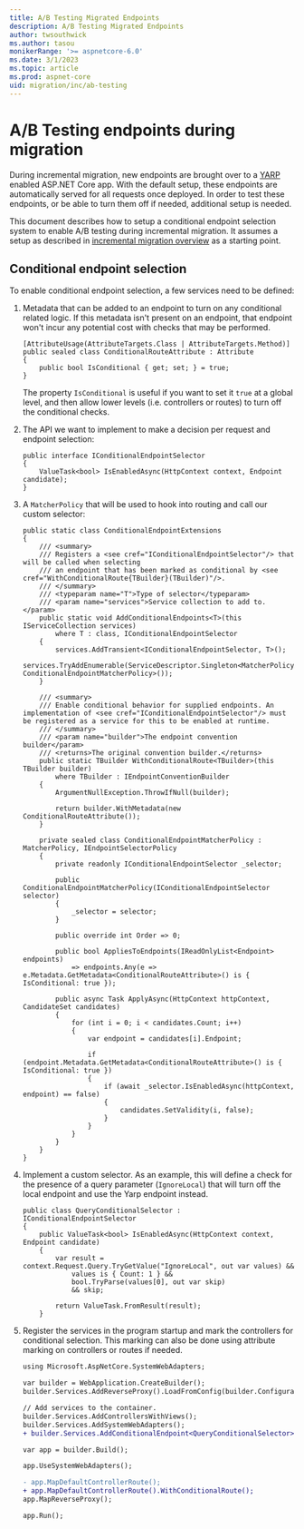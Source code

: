 ```yaml
---
title: A/B Testing Migrated Endpoints
description: A/B Testing Migrated Endpoints
author: twsouthwick
ms.author: tasou
monikerRange: '>= aspnetcore-6.0'
ms.date: 3/1/2023
ms.topic: article
ms.prod: aspnet-core
uid: migration/inc/ab-testing
---
```


# A/B Testing endpoints during migration

During incremental migration, new endpoints are brought over to a [YARP](https://microsoft.github.io/reverse-proxy/) enabled ASP.NET Core app. With the default setup, these endpoints are automatically served for all requests once deployed. In order to test these endpoints, or be able to turn them off if needed, additional setup is needed.

This document describes how to setup a conditional endpoint selection system to enable A/B testing during incremental migration. It assumes a setup as described in [incremental migration overview](xref:migration/inc/overview) as a starting point.

## Conditional endpoint selection

To enable conditional endpoint selection, a few services need to be defined:

1. Metadata that can be added to an endpoint to turn on any conditional related logic. If this metadata isn't present on an endpoint, that endpoint won't incur any potential cost with checks that may be performed.

    ```CSharp
    [AttributeUsage(AttributeTargets.Class | AttributeTargets.Method)]
    public sealed class ConditionalRouteAttribute : Attribute
    {
        public bool IsConditional { get; set; } = true;
    }
    ```

    The property `IsConditional` is useful if you want to set it `true` at a global level, and then allow lower levels (i.e. controllers or routes) to turn off the conditional checks.

2. The API we want to implement to make a decision per request and endpoint selection:

    ```CSharp
    public interface IConditionalEndpointSelector
    {
        ValueTask<bool> IsEnabledAsync(HttpContext context, Endpoint candidate);
    }
    ```

3. A `MatcherPolicy` that will be used to hook into routing and call our custom selector:

    ```CSharp
    public static class ConditionalEndpointExtensions
    {
        /// <summary>
        /// Registers a <see cref="IConditionalEndpointSelector"/> that will be called when selecting
        /// an endpoint that has been marked as conditional by <see cref="WithConditionalRoute{TBuilder}(TBuilder)"/>.
        /// </summary>
        /// <typeparam name="T">Type of selector</typeparam>
        /// <param name="services">Service collection to add to.</param>
        public static void AddConditionalEndpoints<T>(this IServiceCollection services)
            where T : class, IConditionalEndpointSelector
        {
            services.AddTransient<IConditionalEndpointSelector, T>();
            services.TryAddEnumerable(ServiceDescriptor.Singleton<MatcherPolicy, ConditionalEndpointMatcherPolicy>());
        }
    
        /// <summary>
        /// Enable conditional behavior for supplied endpoints. An implementation of <see cref="IConditionalEndpointSelector"/> must be registered as a service for this to be enabled at runtime.
        /// </summary>
        /// <param name="builder">The endpoint convention builder</param>
        /// <returns>The original convention builder.</returns>
        public static TBuilder WithConditionalRoute<TBuilder>(this TBuilder builder)
            where TBuilder : IEndpointConventionBuilder
        {
            ArgumentNullException.ThrowIfNull(builder);
    
            return builder.WithMetadata(new ConditionalRouteAttribute());
        }
    
        private sealed class ConditionalEndpointMatcherPolicy : MatcherPolicy, IEndpointSelectorPolicy
        {
            private readonly IConditionalEndpointSelector _selector;
    
            public ConditionalEndpointMatcherPolicy(IConditionalEndpointSelector selector)
            {
                _selector = selector;
            }
    
            public override int Order => 0;
    
            public bool AppliesToEndpoints(IReadOnlyList<Endpoint> endpoints)
                => endpoints.Any(e => e.Metadata.GetMetadata<ConditionalRouteAttribute>() is { IsConditional: true });
    
            public async Task ApplyAsync(HttpContext httpContext, CandidateSet candidates)
            {
                for (int i = 0; i < candidates.Count; i++)
                {
                    var endpoint = candidates[i].Endpoint;
    
                    if (endpoint.Metadata.GetMetadata<ConditionalRouteAttribute>() is { IsConditional: true })
                    {
                        if (await _selector.IsEnabledAsync(httpContext, endpoint) == false)
                        {
                            candidates.SetValidity(i, false);
                        }
                    }
                }
            }
        }
    }
    ```

4. Implement a custom selector. As an example, this will define a check for the presence of a query parameter (`IgnoreLocal`) that will turn off the local endpoint and use the Yarp endpoint instead.

    ```CSharp
    public class QueryConditionalSelector : IConditionalEndpointSelector
    {
        public ValueTask<bool> IsEnabledAsync(HttpContext context, Endpoint candidate)
        {
            var result = context.Request.Query.TryGetValue("IgnoreLocal", out var values) &&
                values is { Count: 1 } &&
                bool.TryParse(values[0], out var skip)
                && skip;
    
            return ValueTask.FromResult(result);
        }
    ```

5. Register the services in the program startup and mark the controllers for conditional selection. This marking can also be done using attribute marking on controllers or routes if needed. 

    ```diff
    using Microsoft.AspNetCore.SystemWebAdapters;
    
    var builder = WebApplication.CreateBuilder();
    builder.Services.AddReverseProxy().LoadFromConfig(builder.Configuration.GetSection("ReverseProxy"));
    
    // Add services to the container.
    builder.Services.AddControllersWithViews();
    builder.Services.AddSystemWebAdapters();
    + builder.Services.AddConditionalEndpoint<QueryConditionalSelector>();
    
    var app = builder.Build();
    
    app.UseSystemWebAdapters();
    
    - app.MapDefaultControllerRoute();
    + app.MapDefaultControllerRoute().WithConditionalRoute();
    app.MapReverseProxy();
    
    app.Run();
    ```
